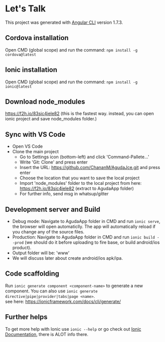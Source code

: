 # Let's Talk

This project was generated with [Angular CLI](https://github.com/angular/angular-cli) version 1.7.3.

## Cordova installation
Open CMD (global scope) and run the command: `npm install -g cordova@latest`

## Ionic installation
Open CMD (global scope) and run the command: `npm install -g ionic@latest`

## Download node_modules
https://f2h.io/83sic4iele82<id>
(this is the fastest way. instead, you can open ionic project and save node_modules folder.)

## Sync with VS Code

- Open VS Code
- Clone the main project
    - Go to Settings icon (bottom-left) and click 'Command-Pallete...'
    - Write 'Git: Clone' and press enter
    - Insert the URL: https://github.com/ChananM/AgudaJce.git and press enter
    - Choose the location that you want to save the local project
    - Import 'node_modules' folder to the local project from here: https://f2h.io/83sic4iele82 (extract to AgudaApp folder)
    - For further info, send msg in whatsup/gitter

## Development server and Build

- Debug mode: Navigate to AgudaApp folder in CMD and run `ionic serve`, the browser will open automaticlly. The app will automatically reload if you change any of the source files.
- Production: Navigate to AgudaApp folder in CMD and run `ionic build --prod` (we should do it before uploading to fire base, or build android/ios product).
- Output folder will be: 'www'
- We will discuss later about create android/ios apk/ipa.

## Code scaffolding

Run `ionic generate component <component-name>` to generate a new component. You can also use `ionic generate directive|pipe|provider|tabs|page <name>`.<br>
see here: https://ionicframework.com/docs/cli/generate/

## Further helps

To get more help with Ionic use `ionic --help` or go check out [Ionic Documentation](https://ionicframework.com/docs/), there is ALOT info there.
